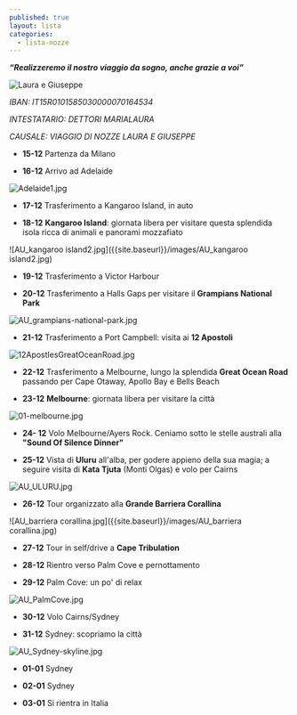 ```yaml
---
published: true
layout: lista
categories:
  - lista-nozze
---
```


_**“Realizzeremo il nostro viaggio da sogno, anche grazie a voi”**_

![Laura e Giuseppe]({{site.baseurl}}/images/lauraEgiuseppe.jpg)
<address>
  
IBAN: IT15R0101585030000070164534 <br/>

INTESTATARIO: DETTORI MARIALAURA <br/>

CAUSALE: VIAGGIO DI NOZZE LAURA E GIUSEPPE <br/>

</address>


- **15-12** 		Partenza da Milano

- **16-12**		Arrivo ad Adelaide

![Adelaide1.jpg]({{site.baseurl}}/images/Adelaide1.jpg)

- **17-12**		Trasferimento a Kangaroo Island, in auto

- **18-12**		**Kangaroo Island**: giornata libera per visitare questa splendida isola ricca di animali e panorami mozzafiato

![AU_kangaroo island2.jpg]({{site.baseurl}}/images/AU_kangaroo island2.jpg)

- **19-12**		Trasferimento a Victor Harbour

- **20-12**		Trasferimento a Halls Gaps per visitare il **Grampians National Park**

![AU_grampians-national-park.jpg]({{site.baseurl}}/images/AU_grampians-national-park.jpg)

- **21-12**		Trasferimento a Port Campbell: visita ai **12 Apostoli**

![12ApostlesGreatOceanRoad.jpg]({{site.baseurl}}/images/12ApostlesGreatOceanRoad.jpg)

- **22-12**		Trasferimento a Melbourne, lungo la splendida **Great Ocean Road** passando per Cape Otaway, Apollo Bay e Bells Beach
	
- **23-12**		**Melbourne**: giornata libera per visitare la città

![01-melbourne.jpg]({{site.baseurl}}/images/01-melbourne.jpg)

- **24- 12**		Volo Melbourne/Ayers Rock. Ceniamo sotto le stelle australi alla **"Sound Of Silence Dinner"**

- **25-12**		Vista di **Uluru** all'alba, per godere appieno della sua magia; a seguire visita di **Kata Tjuta** (Monti Olgas) e volo per Cairns

![AU_ULURU.jpg]({{site.baseurl}}/images/AU_ULURU.jpg)

- **26-12**		Tour organizzato alla **Grande Barriera Corallina**

![AU_barriera corallina.jpg]({{site.baseurl}}/images/AU_barriera corallina.jpg)

- **27-12**		Tour in self/drive a **Cape Tribulation**

- **28-12**		Rientro verso Palm Cove e pernottamento

- **29-12**		Palm Cove: un po' di relax

![AU_PalmCove.jpg]({{site.baseurl}}/images/AU_PalmCove.jpg)
		
- **30-12**		Volo Cairns/Sydney

- **31-12**		Sydney: scopriamo la città

![AU_Sydney-skyline.jpg]({{site.baseurl}}/images/AU_Sydney-skyline.jpg)

- **01-01**	 	Sydney

- **02-01**		Sydney
			
- **03-01**		Si rientra in Italia

